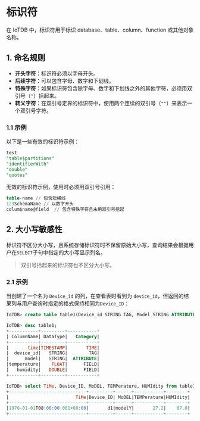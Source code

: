 <!--

    Licensed to the Apache Software Foundation (ASF) under one
    or more contributor license agreements.  See the NOTICE file
    distributed with this work for additional information
    regarding copyright ownership.  The ASF licenses this file
    to you under the Apache License, Version 2.0 (the
    "License"); you may not use this file except in compliance
    with the License.  You may obtain a copy of the License at
    
        http://www.apache.org/licenses/LICENSE-2.0
    
    Unless required by applicable law or agreed to in writing,
    software distributed under the License is distributed on an
    "AS IS" BASIS, WITHOUT WARRANTIES OR CONDITIONS OF ANY
    KIND, either express or implied.  See the License for the
    specific language governing permissions and limitations
    under the License.

-->

# 标识符

在 IoTDB 中，标识符用于标识 database、table、column、function 或其他对象名称。

## 1. 命名规则

- __开头字符__：标识符必须以字母开头。
- __后续字符__：可以包含字母、数字和下划线。
- __特殊字符__：如果标识符包含除字母、数字和下划线之外的其他字符，必须用双引号（`"`）括起来。
- __转义字符__：在双引号定界的标识符中，使用两个连续的双引号（`""`）来表示一个双引号字符。

### 1.1 示例

以下是一些有效的标识符示例：

```sql
test
"table$partitions"
"identifierWith"
"double"
"quotes"
```

无效的标识符示例，使用时必须用双引号引用：

```sql
table-name // 包含短横线
123SchemaName // 以数字开头
colum$name@field  // 包含特殊字符且未用双引号括起
```

## 2. 大小写敏感性

标识符不区分大小写，且系统存储标识符时不保留原始大小写，查询结果会根据用户在`SELECT`子句中指定的大小写显示列名。

> 双引号括起来的标识符也不区分大小写。

### 2.1 示例

当创建了一个名为 `Device_id` 的列，在查看表时看到为 `device_id`，但返回的结果列与用户查询时指定的格式保持相同为`Device_ID`：

```sql
IoTDB> create table table1(Device_id STRING TAG, Model STRING ATTRIBUTE, TemPerature FLOAT FIELD, Humidity DOUBLE FIELD)

IoTDB> desc table1;
+-----------+---------+-----------+
| ColumnName| DataType|   Category|
+-----------+---------+-----------+
|       time|TIMESTAMP|       TIME|
|  device_id|   STRING|        TAG|
|      model|   STRING|  ATTRIBUTE|
|temperature|    FLOAT|      FIELD|
|   humidity|   DOUBLE|      FIELD|
+-----------+---------+-----------+

IoTDB> select TiMe, Device_ID, MoDEL, TEMPerature, HUMIdity from table1;
+-----------------------------+---------+------+-----------+--------+
|                         TiMe|Device_ID| MoDEL|TEMPerature|HUMIdity|
+-----------------------------+---------+------+-----------+--------+
|1970-01-01T08:00:00.001+08:00|       d1|modelY|       27.2|    67.0|
+-----------------------------+---------+------+-----------+--------+
```
